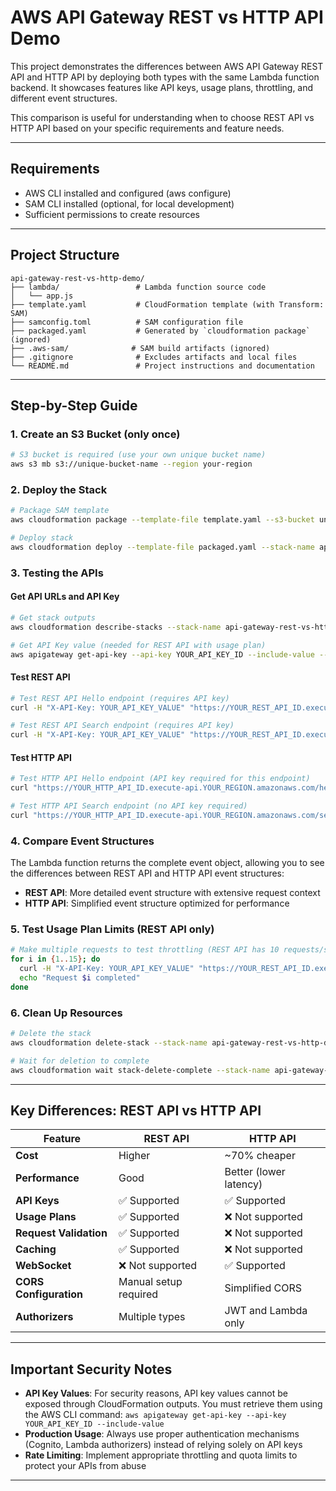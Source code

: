 # AWS API Gateway REST vs HTTP API Demo

This project demonstrates the differences between AWS API Gateway REST API and HTTP API by deploying both types with the same Lambda function backend. It showcases features like API keys, usage plans, throttling, and different event structures.

This comparison is useful for understanding when to choose REST API vs HTTP API based on your specific requirements and feature needs.

---

## Requirements

- AWS CLI installed and configured (aws configure)
- SAM CLI installed (optional, for local development)
- Sufficient permissions to create resources

---

## Project Structure

```
api-gateway-rest-vs-http-demo/
├── lambda/                 # Lambda function source code
│   └── app.js
├── template.yaml           # CloudFormation template (with Transform: SAM)
├── samconfig.toml          # SAM configuration file
├── packaged.yaml           # Generated by `cloudformation package` (ignored)
├── .aws-sam/              # SAM build artifacts (ignored)
├── .gitignore              # Excludes artifacts and local files
└── README.md               # Project instructions and documentation
```

---

## Step-by-Step Guide

### 1. Create an S3 Bucket (only once)

```bash
# S3 bucket is required (use your own unique bucket name)
aws s3 mb s3://unique-bucket-name --region your-region
```

### 2. Deploy the Stack

```bash
# Package SAM template
aws cloudformation package --template-file template.yaml --s3-bucket unique-bucket-name --output-template-file packaged.yaml

# Deploy stack
aws cloudformation deploy --template-file packaged.yaml --stack-name api-gateway-rest-vs-http-demo --capabilities CAPABILITY_IAM --region your-region
```

### 3. Testing the APIs

#### Get API URLs and API Key

```bash
# Get stack outputs
aws cloudformation describe-stacks --stack-name api-gateway-rest-vs-http-demo --query 'Stacks[0].Outputs'

# Get API Key value (needed for REST API with usage plan)
aws apigateway get-api-key --api-key YOUR_API_KEY_ID --include-value --query 'value' --output text
```

#### Test REST API

```bash
# Test REST API Hello endpoint (requires API key)
curl -H "X-API-Key: YOUR_API_KEY_VALUE" "https://YOUR_REST_API_ID.execute-api.YOUR_REGION.amazonaws.com/prod/hello/John?filter=recent&size=10"

# Test REST API Search endpoint (requires API key)
curl -H "X-API-Key: YOUR_API_KEY_VALUE" "https://YOUR_REST_API_ID.execute-api.YOUR_REGION.amazonaws.com/prod/search?filter=products&size=5"
```

#### Test HTTP API

```bash
# Test HTTP API Hello endpoint (API key required for this endpoint)
curl "https://YOUR_HTTP_API_ID.execute-api.YOUR_REGION.amazonaws.com/hello/Jane?filter=latest&size=20"

# Test HTTP API Search endpoint (no API key required)
curl "https://YOUR_HTTP_API_ID.execute-api.YOUR_REGION.amazonaws.com/search?filter=services&size=15"
```

### 4. Compare Event Structures

The Lambda function returns the complete event object, allowing you to see the differences between REST API and HTTP API event structures:

- **REST API**: More detailed event structure with extensive request context
- **HTTP API**: Simplified event structure optimized for performance

### 5. Test Usage Plan Limits (REST API only)

```bash
# Make multiple requests to test throttling (REST API has 10 requests/second rate limit)
for i in {1..15}; do
  curl -H "X-API-Key: YOUR_API_KEY_VALUE" "https://YOUR_REST_API_ID.execute-api.YOUR_REGION.amazonaws.com/prod/hello/test$i"
  echo "Request $i completed"
done
```

### 6. Clean Up Resources

```bash
# Delete the stack
aws cloudformation delete-stack --stack-name api-gateway-rest-vs-http-demo

# Wait for deletion to complete
aws cloudformation wait stack-delete-complete --stack-name api-gateway-rest-vs-http-demo
```

---

## Key Differences: REST API vs HTTP API

| Feature | REST API | HTTP API |
|---------|----------|----------|
| **Cost** | Higher | ~70% cheaper |
| **Performance** | Good | Better (lower latency) |
| **API Keys** | ✅ Supported | ✅ Supported |
| **Usage Plans** | ✅ Supported | ❌ Not supported |
| **Request Validation** | ✅ Supported | ❌ Not supported |
| **Caching** | ✅ Supported | ❌ Not supported |
| **WebSocket** | ❌ Not supported | ✅ Supported |
| **CORS Configuration** | Manual setup required | Simplified CORS |
| **Authorizers** | Multiple types | JWT and Lambda only |

---

## Important Security Notes

- **API Key Values**: For security reasons, API key values cannot be exposed through CloudFormation outputs. You must retrieve them using the AWS CLI command: `aws apigateway get-api-key --api-key YOUR_API_KEY_ID --include-value`
- **Production Usage**: Always use proper authentication mechanisms (Cognito, Lambda authorizers) instead of relying solely on API keys
- **Rate Limiting**: Implement appropriate throttling and quota limits to protect your APIs from abuse

---